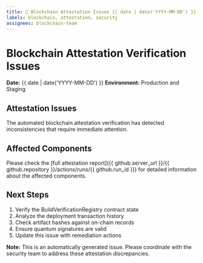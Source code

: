 ```yaml
---
title: 🔗 Blockchain Attestation Issues {{ date | date('YYYY-MM-DD') }}
labels: blockchain, attestation, security
assignees: blockchain-team
---
```


# Blockchain Attestation Verification Issues

**Date:** {{ date | date('YYYY-MM-DD') }}
**Environment:** Production and Staging

## Attestation Issues

The automated blockchain attestation verification has detected inconsistencies that require immediate attention.

## Affected Components

Please check the [full attestation report]({{ github.server_url }}/{{ github.repository }}/actions/runs/{{ github.run_id }}) for detailed information about the affected components.

## Next Steps

1. Verify the BuildVerificationRegistry contract state
2. Analyze the deployment transaction history
3. Check artifact hashes against on-chain records
4. Ensure quantum signatures are valid
5. Update this issue with remediation actions

**Note:** This is an automatically generated issue. Please coordinate with the security team to address these attestation discrepancies.
